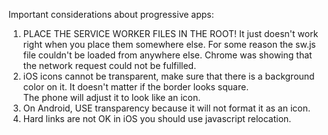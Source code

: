 Important considerations about progressive apps:

1. PLACE THE SERVICE WORKER FILES IN THE ROOT!  It just doesn't work right when you place them somewhere else.
   For some reason the sw.js file couldn't be loaded from anywhere else.  Chrome was showing that the network request could not be fulfilled.
2. iOS icons cannot be transparent, make sure that there is a background color on it.
   It doesn't matter if the border looks square.  
   The phone will adjust it to look like an icon.
3. On Android, USE transparency because it will not format it as an icon.
4. Hard links <a href=""></a> are not OK in iOS you should use javascript relocation.
